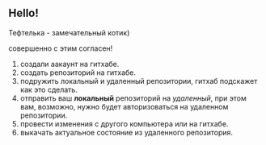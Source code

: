 ## Hello!

Тефтелька - замечательный котик)

совершенно с этим согласен!

1. создали аакаунт на гитхабе.
2. создать репозиторий на гитхабе.
3. подружить локальный и удаленный репозитории, гитхаб подскажет как это сделать.
4. отправить <push>  ваш **локальный** репозиторий на *удаленный*, при этом вам, возможно, нужно будет авторизоваться на удаленном репозитории.
5. провести изменения с другого компьютера или на гитхабе.
6. выкачать <pull> актуальное состояние из удаленного репозитория.